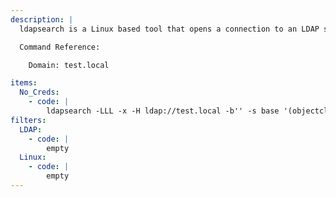```yaml
---
description: |
  ldapsearch is a Linux based tool that opens a connection to an LDAP server, binds, and performs a search using specified parameters. The following command will attempt to find sensitive information (such as leaked creds), by querying all LDAP objects, essentially dumping all the data that an anonymous user can access.

  Command Reference:

  	Domain: test.local

items:
  No_Creds:
    - code: |
        ldapsearch -LLL -x -H ldap://test.local -b'' -s base '(objectclass=*)'
filters:
  LDAP:
    - code: |
        empty
  Linux:
    - code: |
        empty
---
```

